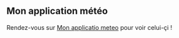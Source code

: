 ## Mon application météo

Rendez-vous sur [Mon applicatio meteo](https://ritelg.github.io/app-meteo/) pour voir celui-çi !
